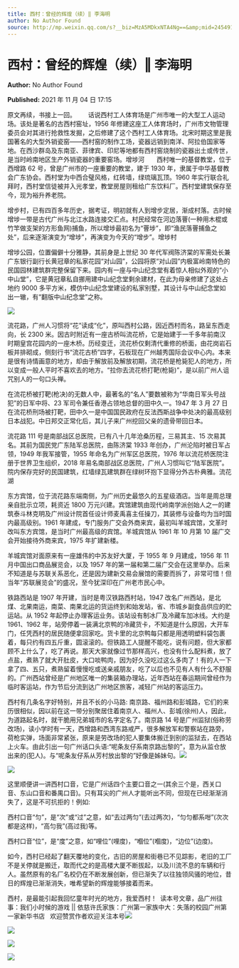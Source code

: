 ```yaml
---
title: 西村：曾经的辉煌（续）‖ 李海明
author: No Author Found
source: http://mp.weixin.qq.com/s?__biz=MzA5MDkxNTA4Ng==&amp;mid=2454911669&amp;idx=1&amp;sn=ce62c22f8276a5692c823e8862552e25&amp;chksm=87a232d4b0d5bbc2a8795b042fc477cde66bb761418e8b065568665b8dc40c80160f6e4cd30c#rd
---
```


# 西村：曾经的辉煌（续）‖ 李海明

**Author:** No Author Found

**Published:** 2021 年 11 月 04 日 17:15

原文再续，书接上一回。       话说西村工人体育场是广州市唯一的大型工人运动场。该处是著名的古西村窑址，1956 年修建这座工人体育场时，广州市文物管理委员会对其进行抢救性发掘，之后修建了这个西村工人体育场。北宋时期这里是我国著名的大型外销瓷窑——西村窑的制作工场，瓷器远销到南洋、阿拉伯国家等地。在西沙群岛及东南亚、菲律宾、印尼等地都有西村窑烧制的瓷器出土或传世，是当时岭南地区生产外销瓷器的重要窑场。增埗河       西村唯一的基督教堂，位于西增路 62 号，曾是广州市的一座重要的教堂，建于 1930 年，隶属于中华基督教会广东协会。西村堂为中西合璧风格，红砖墙，绿琉璃瓦顶。1960 年实行联合礼拜时，西村堂信徒被并入光孝堂，教堂房屋则租给广东饮料厂。西村堂建筑保存至今，现为裕升养老院。

增步村，已有四百多年历史，据考证，明初就有人到增步定居，渐成村落。古时候增埗一带是古代广州与北江水路连接交汇点。村民经常在河边落罾(一种用木棍或竹竿做支架的方形鱼网)捕鱼，所以增埗最初名为“罾埗”，即“渔民落罾捕鱼之处”，后来逐渐演变为“增埗”，再演变为今天的“增步”。增埗村

增埗公园，位置偏僻十分雅静，其前身是上世纪 30 年代军阀陈济棠的军需处长兼广东银行副行长黄冠章的私家花园“对山园”，公园将原“对山园”内极富岭南特色的民国园林建筑群完整保留下来。园内有一座与中山纪念堂有着惊人相似外观的“小中山堂”，它是黄冠章私自挪用建中山纪念堂剩余建材，在此为母亲修建了这处占地约 9000 多平方米，模仿中山纪念堂建设的私家别墅，其设计与中山纪念堂如出一辙，有“翻版中山纪念堂”之称。

![](https://mmbiz.qpic.cn/mmbiz_jpg/PJWG74pLsMbvzmzDGnlgTX98ic6uibnGXgGIgBfF3MgoCXlUV0wohPp8brwGQsRu7CuQkY4gnlyuBA4XVGDXjKrQ/640)

流花路，广州人习惯将“花”读成“化”，原叫西村公路，因近西村而名，路呈东西走向，长 2300 米。因古时附近有一座古桥叫流花桥，它是始建于一千多年前南汉时期皇宫花园内的一座木桥。历经变迁，流花桥仅剩清代重修的桥面，由花岗岩石板并排砌成，侧刻行书“流花古桥”四字，石板现在广州越秀国际会议中心内。本来是很有诗情画意的地方，却由于解放前及解放初期，流花桥是枪毙犯人的地方，所以变成一般人平时不喜欢去的地方。“拉你去流花桥打靶(枪毙)”，是以前广州人诅咒别人的一句口头禅。

在流花桥被打靶(枪决)的无数人中，最著名的“名人”要数被称为“华南日军头号战犯”的日军中将、23 军司令兼任香港占领地总督的田中久一。1947 年 3 月 27 日在流花桥刑场被打靶，田中久一是中国国民政府在反法西斯战争中处决的最高级别日本战犯。中日邦交正常化后，其儿子来广州挖回父亲的遗骨带回日本。

流花路 111 号是南部战区总医院，已有八十几年沧桑历程，三易其主、15 次易其名。其前为国民党广东陆军总医院，由陈济棠 1933 年创办，广州沦陷时被日军占领，1949 年我军接管，1955 年命名为广州军区总医院，1976 年以流花桥医院注册于世界卫生组织，2018 年易名南部战区总医院，广州人习惯叫它“陆军医院”。院内保存完好的民国建筑，红墙绿瓦建筑群在绿树环抱下显得分外古朴典雅。流花湖

东方宾馆，位于流花路东端南侧，为广州历史最悠久的五星级酒店。当年是周总理亲自批示立项，耗资近 1800 万元兴建。宾馆建筑由现代岭南学派创始人之一的建筑泰斗林克明及广州设计院首任设计师麦禹喜主任操刀，其装修与设备均为当时国内最高级别。1961 年建成，专门服务广交会外商来宾，最初叫羊城宾馆，文革时改叫东方宾馆，是当时广州最高级的宾馆。羊城宾馆从 1961 年 10 月第 10 届广交会开始接待外商来宾，1975 年扩建新楼。

羊城宾馆对面原来有一座雄伟的中苏友好大厦，于 1955 年 9 月建成，1956 年 11 月中国出口商品展览会，以及 1957 年的第一届和第二届广交会在这里举办。后来不知道是与苏联关系恶化，还是因为建新交易会展馆的需要而拆了，非常可惜！但当年“苏联展览会”的盛况，至今犹深印在广州老市民心中。

铁路西站是 1907 年开建，当时是粤汉铁路西村站，1947 改名广州西站，是北煤、北果南运，南菜、南果北运的货运终到和始发站，省、市城乡副食品供应的贮运站。从 1952 年起停止办理客运业务。该站设有制冰厂及冷藏车加冰线。大约是 1961、1962 年，站旁停着一装满北京鸭的冷藏货卡，不知道是什么原因，大开车门，任凭西村的居民随便拿回家吃。货卡里的北京鸭每只都是用透明塑料袋包裹着，每只约有四五斤重，圆滚滚的。但铁路工人提醒不能吃，说有问题，但大家都顾不上什么了，吃了再说。那天大家就像过节那样高兴，也没有什么配料煮，放了点盐，煮熟了就大开肚皮，大口啖鸭肉，因为好久没吃过这么多肉了！有的人一下拿了四、五只，煮熟留着慢慢吃或送亲戚朋友，吃了以后也不见有人有什么不舒服的。广州西站曾经是广州地区唯一的集装箱办理站，近年西站在春运期间曾经作为临时客运站，作为节后分流到达广州地区旅客，减轻广州站的客运压力。

西村有几条名字好特别，并且不长的小马路: 南京路、福州路和彭城路，它们的来历很相似，因以前在这一带分别聚居住着南京人、福州人、彭城(徐州)人，因此，为道路起名时，就干脆用兄弟城市的名字定名了。南京路 14 号是广州监狱(俗称劳改场)，读小学时有一天，西增路和西湾东路戒严，很多解放军和警察站在路旁，荷枪实弹，场面非常紧张，原来是劳改场的犯人要集体搬迁到别的监狱去，在西站上火车。由此引出一句广州话口头语:“呢条友仔系南京路出黎的”，意为从监仓放出来的(犯人)。与“呢条友仔系从芳村放出黎的”好像是姊妹句。![](https://mmbiz.qpic.cn/mmbiz_jpg/PJWG74pLsMbvzmzDGnlgTX98ic6uibnGXg7TcMOJOH7TxVy80Vbc6CFwhX2siaZHRwlTRruVpdvnV94st3jiaiaQspQ/640)

![](https://mmbiz.qpic.cn/mmbiz_jpg/PJWG74pLsMbvzmzDGnlgTX98ic6uibnGXgUG50fXb5kXia8fqpJ9dYkicoZ01TsWXHX2x9hFX6yjhtdGGMEFjPbc0g/640)

这里顺便讲一讲西村口音，它是广州话四个主要口音之一(其余三个是，西关口音、东山口音和番禺口音)。只有耳尖的广州人才能听出不同，但现在已经渐渐消失了，这是不可抗拒的！例如:

西村口音“匀”，是“次”或“过”之意，如“去过两匀”(去过两次)，“匀匀都系咁”(次次都是这样)，“高匀我”(高过我)等。

西村口音“位”，是“度”之意，如“哩位”(哩度)，“嗰位”(嗰度)，“边位”(边度)。

如今，西村已经起了翻天覆地的变化，古旧的房屋和街巷已不见踪影，老旧的工厂不是关停就是搬迁，取而代之的是高楼大厦不断拔起，以及川流不息的车辆和行人。虽然原有的名厂名校仍在不断发展创新，但已渐失了以往独领风骚的地位，昔日的辉煌已渐渐消失，唯希望新的辉煌能够接着而来。

西村，是最能引起我回忆童年时光的地方，我爱西村！  读本号文章，品广州往事：我们小时候的游戏 || 依慈许氏家族：广州第一家族中大：失落的校园广州第一家新华书店   欢迎赞赏作者欢迎关注本号![](https://mmbiz.qpic.cn/mmbiz_jpg/PJWG74pLsMbvzmzDGnlgTX98ic6uibnGXg5ODksl9w7leE6oOiao8ZLzjEic6lvNic4fKJL0TFf6nVyAzqKHS4A9yGA/640)

![](https://mmbiz.qpic.cn/mmbiz_jpg/PJWG74pLsMbvzmzDGnlgTX98ic6uibnGXgtIezd8jWOiakFagNmmWatHWVsDibQB9WFIWIkLMrTu1z4UcCxUcGibbSA/640)

![](https://mmbiz.qpic.cn/mmbiz_png/Ljib4So7yuWgCNI65S0eTSrib98a5IFee3pFI9HC8rkuJ7MicIbtfGIibuiaAloFH91ibt0NwI5IGW9uAg5Tz3uP0v1g/640?wx_fmt=png)

![](https://mmbiz.qpic.cn/mmbiz_jpg/PJWG74pLsMbvzmzDGnlgTX98ic6uibnGXgTlnuHPBzu5ghxg3Cf78wibUdUgHY6UpuYG1LJAhmKjjLgPibR0oibRrXA/640)
